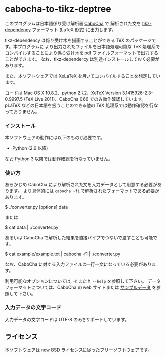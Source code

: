 cabocha-to-tikz-deptree
=======================

このプログラムは日本語係り受け解析器 [CaboCha](http://code.google.com/p/cabocha/) で
解析された文を [tikz-dependency](http://sourceforge.net/projects/tikz-dependency/)
フォーマット (LaTeX 形式) に出力します。

tikz-dependency は係り受け木を描画することができる TeX のパッケージです。本プログラムに
より出力されたファイルを日本語処理可能な TeX 処理系でコンパイルすることにより係り受け木を
pdf ファイルフォーマットで出力することができます。
なお、tikz-dependency は別途インストールしておく必要があります。

また、本ソフトウェアでは XeLaTeX を用いてコンパイルすることを想定しています。

コードは Mac OS X 10.8.2、python 2.7.2、XeTeX Version
3.1415926-2.3-0.9997.5 (TeX Live 2011)、CaboCha 0.66 でのみ動作確認しています。
pLaTeX などの日本語を扱うことのできる他の TeX 処理系では動作確認を行なっておりません。

### インストール ###

本ソフトウェアの動作には以下のものが必要です。

- Python (2.6 以降)

なお Python 3 以降では動作確認を行なっていません。

### 使い方 ###

あらかじめ CaboCha により解析された文を入力データとして用意する必要があります。
より具体的には `cabocha -f1` で解析されたフォーマットである必要があります。

  $ ./converter.py [options] data

または

  $ cat data | ./converter.py

あるいは CaboCha で解析した結果を直接パイプでつないで渡すことも可能です。

  $ cat example/example.txt | cabocha -f1 | ./converter.py

なお、CaboCha に対する入力ファイルは一行一文になっている必要があります。

利用可能なオプションについては, `-h` またｈ `--help` を参照して下さい。
データフォーマットについては、CaboCha の web サイトまたは
[サンプルデータ](https://github.com/tetsuok/cabocha-to-tikz-deptree/blob/master/example/example.dep)
を参照して下さい。

### 入力データの文字コード ###

入力データの文字コードは UTF-8 のみをサポートしています。

## ライセンス ##

本ソフトウェアは new BSD ライセンスに従ったフリーソフトウェアです。
